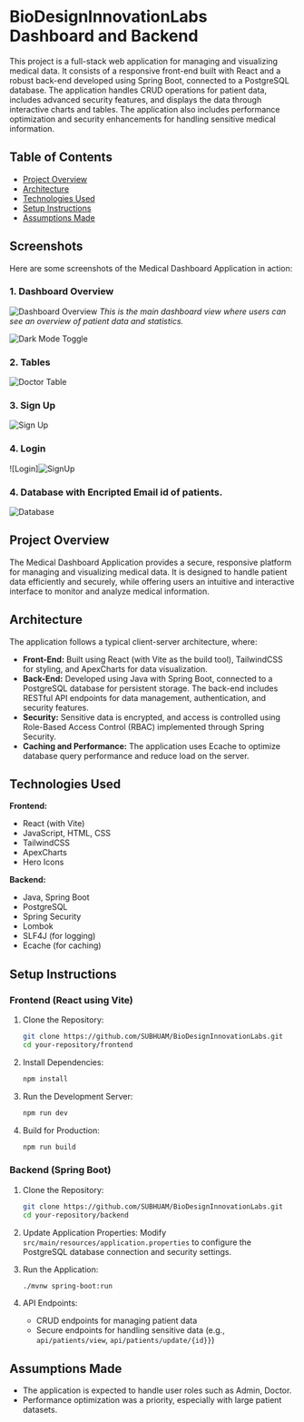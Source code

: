 # BioDesignInnovationLabs Dashboard and Backend

This project is a full-stack web application for managing and visualizing medical data. It consists of a responsive front-end built with React and a robust back-end developed using Spring Boot, connected to a PostgreSQL database. The application handles CRUD operations for patient data, includes advanced security features, and displays the data through interactive charts and tables. The application also includes performance optimization and security enhancements for handling sensitive medical information.

## Table of Contents
- [Project Overview](#project-overview)
- [Architecture](#architecture)
- [Technologies Used](#technologies-used)
- [Setup Instructions](#setup-instructions)
- [Assumptions Made](#assumptions-made)

## Screenshots

Here are some screenshots of the Medical Dashboard Application in action:


### 1. Dashboard Overview
![Dashboard Overview](https://github.com/user-attachments/assets/52e258e6-431f-4758-adda-a787ba87d2bd)
*This is the main dashboard view where users can see an overview of patient data and statistics.*

![Dark Mode Toggle](https://github.com/user-attachments/assets/8b8ece7d-1c3f-4b7f-93e7-ed7972e2b486)

### 2. Tables
![Doctor Table](https://github.com/user-attachments/assets/b19df863-95ca-466c-9524-6e63b367ce30)


### 3. Sign Up
![Sign Up](https://github.com/user-attachments/assets/1e3b7764-e8e0-4a4d-ba86-2ca8a2267b07)


### 4. Login
![Login]![SignUp](https://github.com/user-attachments/assets/85840849-af6e-4cf2-841f-891cb69cfb35)


### 4. Database with Encripted Email id of patients.
![Database](https://github.com/user-attachments/assets/0054e942-5393-45c7-946c-775d947678f3)



## Project Overview

The Medical Dashboard Application provides a secure, responsive platform for managing and visualizing medical data. It is designed to handle patient data efficiently and securely, while offering users an intuitive and interactive interface to monitor and analyze medical information.

## Architecture

The application follows a typical client-server architecture, where:

- **Front-End:** Built using React (with Vite as the build tool), TailwindCSS for styling, and ApexCharts for data visualization.
- **Back-End:** Developed using Java with Spring Boot, connected to a PostgreSQL database for persistent storage. The back-end includes RESTful API endpoints for data management, authentication, and security features.
- **Security:** Sensitive data is encrypted, and access is controlled using Role-Based Access Control (RBAC) implemented through Spring Security.
- **Caching and Performance:** The application uses Ecache to optimize database query performance and reduce load on the server.

## Technologies Used

**Frontend:**

- React (with Vite)
- JavaScript, HTML, CSS
- TailwindCSS
- ApexCharts
- Hero Icons

**Backend:**

- Java, Spring Boot
- PostgreSQL
- Spring Security
- Lombok
- SLF4J (for logging)
- Ecache (for caching)

## Setup Instructions

### Frontend (React using Vite)

1. Clone the Repository:

    ```bash
    git clone https://github.com/SUBHUAM/BioDesignInnovationLabs.git
    cd your-repository/frontend
    ```

2. Install Dependencies:

    ```bash
    npm install
    ```

3. Run the Development Server:

    ```bash
    npm run dev
    ```

4. Build for Production:

    ```bash
    npm run build
    ```

### Backend (Spring Boot)

1. Clone the Repository:

    ```bash
    git clone https://github.com/SUBHUAM/BioDesignInnovationLabs.git
    cd your-repository/backend
    ```

2. Update Application Properties: Modify `src/main/resources/application.properties` to configure the PostgreSQL database connection and security settings.

3. Run the Application:

    ```bash
    ./mvnw spring-boot:run
    ```

4. API Endpoints:
    - CRUD endpoints for managing patient data
    - Secure endpoints for handling sensitive data (e.g., `api/patients/view`, `api/patients/update/{id}}`)

## Assumptions Made

- The application is expected to handle user roles such as Admin, Doctor.
- Performance optimization was a priority, especially with large patient datasets.

